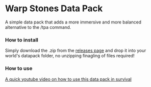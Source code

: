 # Warp Stones Data Pack
A simple data pack that adds a more immersive and more balanced alternative to the /tpa command.
### How to install
Simply download the .zip from the [releases page](https://github.com/SnaveSutit/datapack-warp-stones/releases/) and drop it into your world's datapack folder, no unzipping finagling of files required!
### How to use
[A quick youtube video on how to use this data pack in survival](https://youtu.be/-7aA_mV6XqU)
